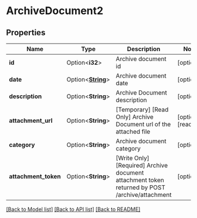 # ArchiveDocument2

## Properties

Name | Type | Description | Notes
------------ | ------------- | ------------- | -------------
**id** | Option<**i32**> | Archive document id | [optional]
**date** | Option<[**String**](string.md)> | Archive document date | [optional]
**description** | Option<**String**> | Archive Document description | [optional]
**attachment_url** | Option<**String**> | [Temporary] [Read Only] Archive Document url of the attached file | [optional][readonly]
**category** | Option<**String**> | Archive document category | [optional]
**attachment_token** | Option<**String**> | [Write Only]  [Required] Archive document attachment token returned by POST /archive/attachment | [optional]

[[Back to Model list]](../README.md#documentation-for-models) [[Back to API list]](../README.md#documentation-for-api-endpoints) [[Back to README]](../README.md)


